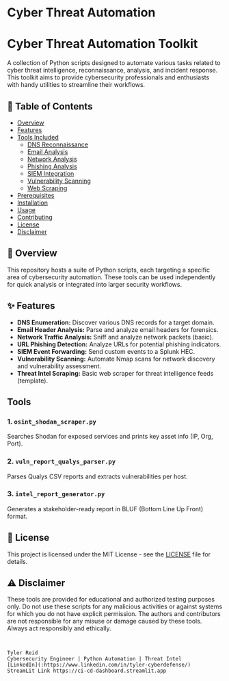 

# Cyber Threat Automation 


# Cyber Threat Automation Toolkit

A collection of Python scripts designed to automate various tasks related to cyber threat intelligence, reconnaissance, analysis, and incident response. This toolkit aims to provide cybersecurity professionals and enthusiasts with handy utilities to streamline their workflows.

## 🚩 Table of Contents

- [Overview](#-overview)
- [Features](#-features)
- [Tools Included](#-tools-included)
  - [DNS Reconnaissance](#dns-reconnaissance)
  - [Email Analysis](#email-analysis)
  - [Network Analysis](#network-analysis)
  - [Phishing Analysis](#phishing-analysis)
  - [SIEM Integration](#siem-integration)
  - [Vulnerability Scanning](#vulnerability-scanning)
  - [Web Scraping](#web-scraping)
- [Prerequisites](#-prerequisites)
- [Installation](#-installation)
- [Usage](#-usage)
- [Contributing](#-contributing)
- [License](#-license)
- [Disclaimer](#-disclaimer)

## 🔭 Overview

This repository hosts a suite of Python scripts, each targeting a specific area of cybersecurity automation. These tools can be used independently for quick analysis or integrated into larger security workflows.

## ✨ Features

-   **DNS Enumeration:** Discover various DNS records for a target domain.
-   **Email Header Analysis:** Parse and analyze email headers for forensics.
-   **Network Traffic Analysis:** Sniff and analyze network packets (basic).
-   **URL Phishing Detection:** Analyze URLs for potential phishing indicators.
-   **SIEM Event Forwarding:** Send custom events to a Splunk HEC.
-   **Vulnerability Scanning:** Automate Nmap scans for network discovery and vulnerability assessment.
-   **Threat Intel Scraping:** Basic web scraper for threat intelligence feeds (template).

##  Tools

### 1. `osint_shodan_scraper.py`
Searches Shodan for exposed services and prints key asset info (IP, Org, Port).

### 2. `vuln_report_qualys_parser.py`
Parses Qualys CSV reports and extracts vulnerabilities per host.

### 3. `intel_report_generator.py`
Generates a stakeholder-ready report in BLUF (Bottom Line Up Front) format.

## 📜 License

This project is licensed under the MIT License - see the [LICENSE](LICENSE) file for details.

## ⚠️ Disclaimer

These tools are provided for educational and authorized testing purposes only. Do not use these scripts for any malicious activities or against systems for which you do not have explicit permission. The authors and contributors are not responsible for any misuse or damage caused by these tools. Always act responsibly and ethically.
```


Tyler Reid  
Cybersecurity Engineer | Python Automation | Threat Intel  
[LinkedIn](:https://www.linkedin.com/in/tyler-cyberdefense/)  
StreamLit Link https://ci-cd-dashboard.streamlit.app
